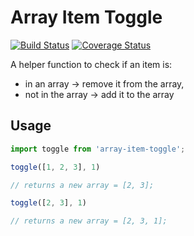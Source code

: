 # Array Item Toggle

[![Build Status](https://travis-ci.org/3stacks/array-item-toggle.svg?branch=master)](https://travis-ci.org/3stacks/array-item-toggle)
[![Coverage Status](https://coveralls.io/repos/github/3stacks/array-item-toggle/badge.svg?branch=master)](https://coveralls.io/github/3stacks/array-item-toggle?branch=master)

A helper function to check if an item is:

- in an array -> remove it from the array,
- not in the array -> add it to the array

## Usage

```javascript
import toggle from 'array-item-toggle';

toggle([1, 2, 3], 1)

// returns a new array = [2, 3];

toggle([2, 3], 1)

// returns a new array = [2, 3, 1];

```